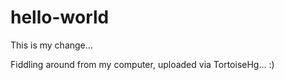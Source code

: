 # hello-world

This is my change...

Fiddling around from my computer, uploaded via TortoiseHg...  :)
